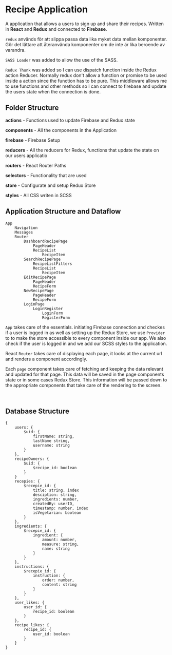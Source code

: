 # Recipe Application

A application that allows a users to sign up and share their recipes. Written in **React** and **Redux** and connected to **Firebase**.

`redux` används för att slippa passa data lika myket data mellan komponenter. Gör det lättare att återanvända komponenter om de inte är lika beroende av varandra. 

`SASS Loader` was added to allow the use of the SASS.

`Redux Thunk` was added so I can use dispatch function inside the Redux action Reducer. Normally redux don't allow a function or promise to be used inside a action since the function has to be pure. This middleware allows me to use functions and other methods so I can connect to firebase and update the users state when the connection is done. 



## Folder Structure 

**actions** - Functions used to update Firebase and Redux state

**components** - All the components in the Application

**firebase** - Firebase Setup

**reducers** - All the reducers for Redux, functions that update the state on our users applicatio

**routers** - React Router Paths

**selectors** - Functionality that are used

**store** - Configurate and setup Redux Store

**styles** - All CSS writen in SCSS



## Application Structure and Dataflow

```
App
    Navigation
	Messages
	Router 
		DashboardRecipePage
			PageHeader
			RecipeList
				RecipeItem
		SearchRecipePage
			RecipeListFilters
			RecipeList
				RecipeItem
		EditRecipePage
			PageHeader
			RecipeForm
		NewRecipePage
			PageHeader
			RecipeForm
		LoginPage
			LoginRegister
				LoginForm
				RegisterForm
```



`App` takes care of the essentials. initiating Firebase connection and checkes if a user is logged in as well as setting up the Redux Store, we use `Provider` to to make the store accessible to every component inside our app. We also check if the user is logged in and we add our SCSS styles to the application.

React `Router` takes care of displaying each page, it looks at the current url and renders a component accordingly. 

Each `page` component takes care of fetching and keeping the data relevant and updated for that page. This data will be saved in the page components state or in some cases Redux Store. This information will be passed down to the appropriate components that take care of the rendering to the screen.

​	

## Database Structure

```
{
    users: {
        $uid: {
            firstName: string,
            lastName string,
            username: string
        }
    },
    recipeOwners: {
        $uid: {
            $recipe_id: boolean
        }
    }
    recepies: {
        $recepie_id: {
            title: string, index
            desciption: string,
            ingredients: number,
            createdBy: userID,
            timestamp: number, index
            isVegetarian: boolean
        }
    },
    ingredients: {
        $recepie_id: {
        	ingredient: {
                amount: number,
                measure: string,
                name: string
        	}
        }
    },
    instructions: {
        $recepie_id: {
            instruction: {
                order: number,
                content: string
            }
        }
    },
    user_likes: {
    	user_id: {
    		recipe_id: boolean
    	}
    },
    recipe_likes: {
    	recipe_id: {
			user_id: boolean
    	}
    }
}
```





